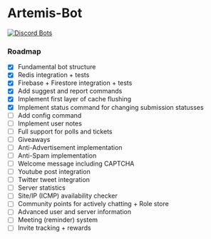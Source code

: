 # Artemis-Bot
[![Discord Bots](https://top.gg/api/widget/status/566616056165302282.svg)](https://top.gg/bot/566616056165302282)

### Roadmap
- [x] Fundamental bot structure
- [x] Redis integration + tests
- [x] Firebase + Firestore integration + tests
- [x] Add suggest and report commands
- [x] Implement first layer of cache flushing
- [x] Implement status command for changing submission statusses
- [ ] Add config command
- [ ] Implement user notes
- [ ] Full support for polls and tickets
- [ ] Giveaways
- [ ] Anti-Advertisement implementation
- [ ] Anti-Spam implementation
- [ ] Welcome message including CAPTCHA
- [ ] Youtube post integration
- [ ] Twitter tweet integration
- [ ] Server statistics
- [ ] Site/IP (ICMP) availability checker
- [ ] Community points for actively chatting + Role store
- [ ] Advanced user and server information
- [ ] Meeting (reminder) system
- [ ] Invite tracking + rewards
